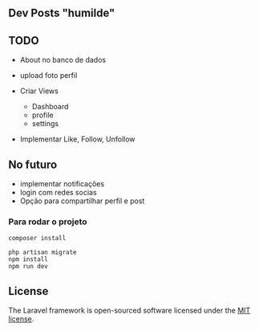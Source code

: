 ## Dev Posts "humilde" 

## TODO

- About no banco de dados
- upload foto perfil
 

- Criar Views
  - Dashboard
  - profile
  - settings

- Implementar Like, Follow, Unfollow


## No futuro
- implementar notificações
- login com redes socias
- Opção para compartilhar perfil e post



### Para rodar o projeto

```
composer install
 
php artisan migrate
npm install
npm run dev
```


## License

The Laravel framework is open-sourced software licensed under the [MIT license](https://opensource.org/licenses/MIT).
